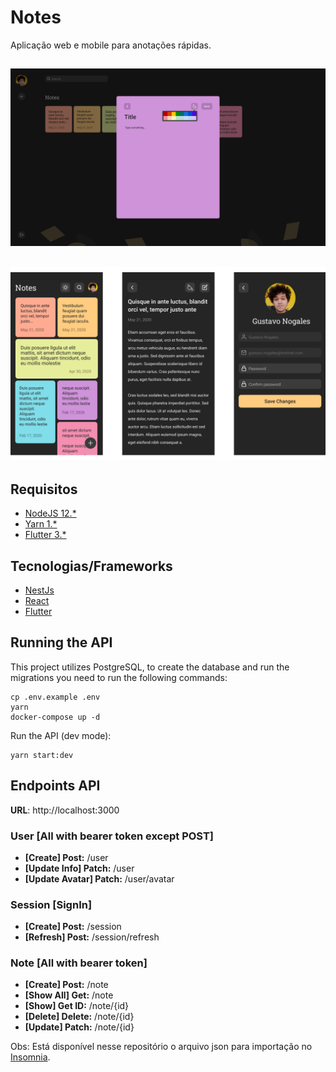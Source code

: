 # Notes

Aplicação web e mobile para anotações rápidas.

![Homepage web](.github/web_home.png)
---
![Homepage app](.github/mobile_home.png)
---

## Requisitos

- [NodeJS 12.*](https://nodejs.org/en/download/)
- [Yarn 1.*](https://yarnpkg.com/getting-started/install/)
- [Flutter 3.*](https://docs.flutter.dev/get-started/install)

## Tecnologias/Frameworks

- [NestJs](https://nestjs.com/)
- [React](https://github.com/facebook/react)
- [Flutter](https://flutter.dev)

<!-- ## Padrões de projeto

- *Clean Architecture* -->

## Running the API

This project utilizes PostgreSQL, to create the database and run the migrations you need to run the following commands:
```
cp .env.example .env 
yarn
docker-compose up -d
```
Run the API (dev mode):

```shell script
yarn start:dev
```

## Endpoints API

**URL**: http://localhost:3000

### User [All with bearer token except POST]
- **[Create] Post:** /user
- **[Update Info] Patch:** /user
- **[Update Avatar] Patch:** /user/avatar

### Session [SignIn]
- **[Create] Post:** /session
- **[Refresh] Post:** /session/refresh

### Note  [All with bearer token]
- **[Create] Post:** /note
- **[Show All] Get:** /note
- **[Show] Get ID:** /note/{id}
- **[Delete] Delete:** /note/{id}
- **[Update] Patch:** /note/{id}


Obs: Está disponível nesse repositório o arquivo json para importação no [Insomnia](https://insomnia.rest/download/).
